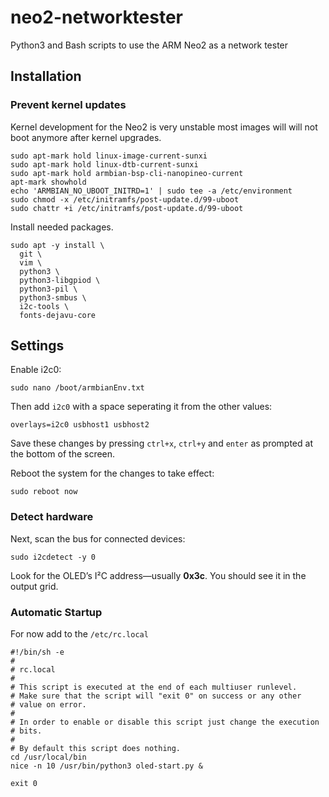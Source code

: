 # neo2-networktester
Python3 and Bash scripts to use the ARM Neo2 as a network tester

## Installation

### Prevent kernel updates
Kernel development for the Neo2 is very unstable most images will will not boot anymore after kernel upgrades.

```
sudo apt-mark hold linux-image-current-sunxi
sudo apt-mark hold linux-dtb-current-sunxi
sudo apt-mark hold armbian-bsp-cli-nanopineo-current
apt-mark showhold
echo 'ARMBIAN_NO_UBOOT_INITRD=1' | sudo tee -a /etc/environment
sudo chmod -x /etc/initramfs/post-update.d/99-uboot
sudo chattr +i /etc/initramfs/post-update.d/99-uboot
```

Install needed packages.

```
sudo apt -y install \
  git \
  vim \
  python3 \
  python3-libgpiod \
  python3-pil \
  python3-smbus \
  i2c-tools \
  fonts-dejavu-core
```

## Settings
Enable i2c0:

```
sudo nano /boot/armbianEnv.txt
```

Then add `i2c0` with a space seperating it from the other values:

```
overlays=i2c0 usbhost1 usbhost2
```

Save these changes by pressing `ctrl+x`, `ctrl+y` and `enter` as prompted at the bottom of the screen.

Reboot the system for the changes to take effect:

```
sudo reboot now
```

### Detect hardware

Next, scan the bus for connected devices:

```
sudo i2cdetect -y 0
```

Look for the OLED’s I²C address—usually **0x3c**. You should see it in the output grid.

### Automatic Startup

For now add to the `/etc/rc.local`

```
#!/bin/sh -e
#
# rc.local
#
# This script is executed at the end of each multiuser runlevel.
# Make sure that the script will "exit 0" on success or any other
# value on error.
#
# In order to enable or disable this script just change the execution
# bits.
#
# By default this script does nothing.
cd /usr/local/bin
nice -n 10 /usr/bin/python3 oled-start.py &

exit 0
```
